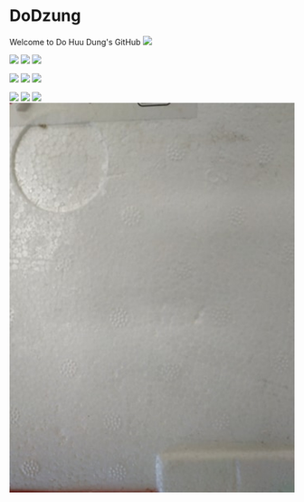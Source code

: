 # DoDzung
Welcome to Do Huu Dung's GitHub <img src="https://raw.githubusercontent.com/MartinHeinz/MartinHeinz/master/wave.gif" width="30px">

![](https://img.shields.io/static/v1?label=Code&message=Python&color=important)
![](https://img.shields.io/static/v1?label=Code&message=C/Cpp&color=important)
![](https://img.shields.io/static/v1?label=OS&message=Linux&color=orange)

![](https://img.shields.io/static/v1?label=Tools&message=Tensorflow&color=success)
![](https://img.shields.io/static/v1?label=Tools&message=Keras&color=success)
![](https://img.shields.io/static/v1?label=Tools&message=OpenVSLAM&color=success)

![](https://img.shields.io/static/v1?label=Tools&message=OpenCV&color=success)
![](https://img.shields.io/static/v1?label=Editor&message=PyCharm&color=informational)
![](https://img.shields.io/static/v1?label=Editor&message=VisualStudio&color=informational)
![](https://github.com/dungdo123/Code_Interview/blob/main/Conference_Paper_%231/Data%20augmentation/dataset/input/backgrounds/1.jpg)

